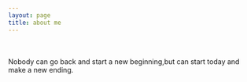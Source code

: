 ```yaml
---
layout: page
title: about me
---
```



<br  />

<br  />
Nobody can go back and start a new beginning,but can start today and make a new ending.  
<br  />

<br  />

<br  />

<br  />

<br  />

<br  />

<br  />

<br  />

<br  />

<br  />

<br  />

<br  />

<br  />

<br  />

<br  />

<br  />

<br  />

<br  />

<br  />

<br  />

<br  />

<br  />

<br  />

<br  />

<br  />

<br  />

<br  />

<br  />

<br  />

<br  />

<br  />

<br  />

<br  />

<br  />

<br  />
<br  />

<br  />